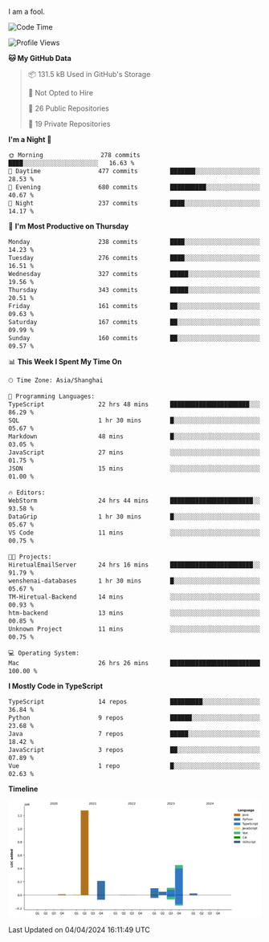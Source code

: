 I am a fool.

<!--START_SECTION:waka-->
![Code Time](http://img.shields.io/badge/Code%20Time-1%2C308%20hrs%2032%20mins-blue)

![Profile Views](http://img.shields.io/badge/Profile%20Views-0-blue)

**🐱 My GitHub Data** 

> 📦 131.5 kB Used in GitHub's Storage 
 > 
> 🚫 Not Opted to Hire
 > 
> 📜 26 Public Repositories 
 > 
> 🔑 19 Private Repositories 
 > 
**I'm a Night 🦉** 

```text
🌞 Morning                278 commits         ████░░░░░░░░░░░░░░░░░░░░░   16.63 % 
🌆 Daytime                477 commits         ███████░░░░░░░░░░░░░░░░░░   28.53 % 
🌃 Evening                680 commits         ██████████░░░░░░░░░░░░░░░   40.67 % 
🌙 Night                  237 commits         ████░░░░░░░░░░░░░░░░░░░░░   14.17 % 
```
📅 **I'm Most Productive on Thursday** 

```text
Monday                   238 commits         ████░░░░░░░░░░░░░░░░░░░░░   14.23 % 
Tuesday                  276 commits         ████░░░░░░░░░░░░░░░░░░░░░   16.51 % 
Wednesday                327 commits         █████░░░░░░░░░░░░░░░░░░░░   19.56 % 
Thursday                 343 commits         █████░░░░░░░░░░░░░░░░░░░░   20.51 % 
Friday                   161 commits         ██░░░░░░░░░░░░░░░░░░░░░░░   09.63 % 
Saturday                 167 commits         ██░░░░░░░░░░░░░░░░░░░░░░░   09.99 % 
Sunday                   160 commits         ██░░░░░░░░░░░░░░░░░░░░░░░   09.57 % 
```


📊 **This Week I Spent My Time On** 

```text
🕑︎ Time Zone: Asia/Shanghai

💬 Programming Languages: 
TypeScript               22 hrs 48 mins      ██████████████████████░░░   86.29 % 
SQL                      1 hr 30 mins        █░░░░░░░░░░░░░░░░░░░░░░░░   05.67 % 
Markdown                 48 mins             █░░░░░░░░░░░░░░░░░░░░░░░░   03.05 % 
JavaScript               27 mins             ░░░░░░░░░░░░░░░░░░░░░░░░░   01.75 % 
JSON                     15 mins             ░░░░░░░░░░░░░░░░░░░░░░░░░   01.00 % 

🔥 Editors: 
WebStorm                 24 hrs 44 mins      ███████████████████████░░   93.58 % 
DataGrip                 1 hr 30 mins        █░░░░░░░░░░░░░░░░░░░░░░░░   05.67 % 
VS Code                  11 mins             ░░░░░░░░░░░░░░░░░░░░░░░░░   00.75 % 

🐱‍💻 Projects: 
HiretualEmailServer      24 hrs 16 mins      ███████████████████████░░   91.79 % 
wenshenai-databases      1 hr 30 mins        █░░░░░░░░░░░░░░░░░░░░░░░░   05.67 % 
TM-Hiretual-Backend      14 mins             ░░░░░░░░░░░░░░░░░░░░░░░░░   00.93 % 
htm-backend              13 mins             ░░░░░░░░░░░░░░░░░░░░░░░░░   00.85 % 
Unknown Project          11 mins             ░░░░░░░░░░░░░░░░░░░░░░░░░   00.75 % 

💻 Operating System: 
Mac                      26 hrs 26 mins      █████████████████████████   100.00 % 
```

**I Mostly Code in TypeScript** 

```text
TypeScript               14 repos            █████████░░░░░░░░░░░░░░░░   36.84 % 
Python                   9 repos             ██████░░░░░░░░░░░░░░░░░░░   23.68 % 
Java                     7 repos             █████░░░░░░░░░░░░░░░░░░░░   18.42 % 
JavaScript               3 repos             ██░░░░░░░░░░░░░░░░░░░░░░░   07.89 % 
Vue                      1 repo              █░░░░░░░░░░░░░░░░░░░░░░░░   02.63 % 
```



**Timeline**

![Lines of Code chart](https://raw.githubusercontent.com/VeejaLiu/VeejaLiu/master/assets/bar_graph.png)


 Last Updated on 04/04/2024 16:11:49 UTC
<!--END_SECTION:waka-->
